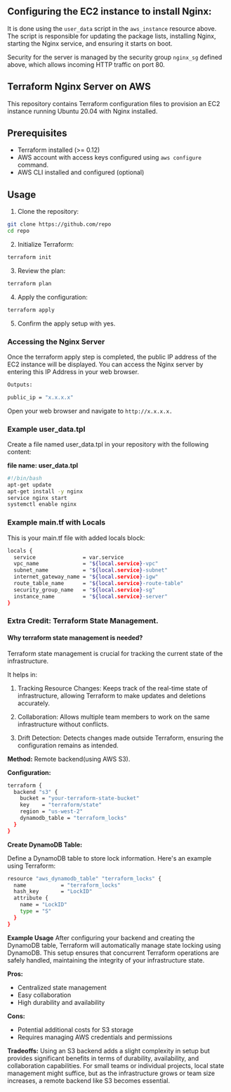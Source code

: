 ## Configuring the EC2 instance to install Nginx: 
It is done using the `user_data` script in the `aws_instance` resource above. The script is responsible for updating the package lists, installing Nginx, starting the Nginx service, and ensuring it starts on boot.

Security for the server is managed by the security group `nginx_sg` defined above, which allows incoming HTTP traffic on port 80.

## Terraform Nginx Server on AWS

This repository contains Terraform configuration files to provision an EC2 instance running Ubuntu 20.04 with Nginx installed.

## Prerequisites

- Terraform installed (>= 0.12)
- AWS account with access keys configured using `aws configure` command.
- AWS CLI installed and configured (optional)

## Usage

1. Clone the repository:

```sh
git clone https://github.com/repo
cd repo
```

2. Initialize Terraform:

```sh
terraform init
```

3. Review the plan:
```sh
terraform plan
```

4. Apply the configuration:
```sh
terraform apply
```

5. Confirm the apply setup with yes.

### Accessing the Nginx Server
Once the terraform apply step is completed, the public IP address of the EC2 instance will be displayed.
You can access the Nginx server by entering this IP Address in your web browser.

```sh
Outputs:

public_ip = "x.x.x.x"
```
Open your web browser and navigate to `http://x.x.x.x.`


### Example user_data.tpl
Create a file named user_data.tpl in your repository with the following content:

**file name: user_data.tpl**
```sh 
#!/bin/bash
apt-get update
apt-get install -y nginx
service nginx start
systemctl enable nginx
```

### Example main.tf with Locals
This is your main.tf file with added locals block:

```sh 
locals {
  service               = var.service
  vpc_name              = "${local.service}-vpc" 
  subnet_name           = "${local.service}-subnet"
  internet_gateway_name = "${local.service}-igw"
  route_table_name      = "${local.service}-route-table"
  security_group_name   = "${local.service}-sg"
  instance_name         = "${local.service}-server"
}
```

### Extra Credit: Terraform State Management.

#### Why terraform state management is needed?
Terraform state management is crucial for tracking the current state of the infrastructure. 

It helps in:

1. Tracking Resource Changes: Keeps track of the real-time state of infrastructure, allowing Terraform to make updates and deletions accurately.

2. Collaboration: Allows multiple team members to work on the same infrastructure without conflicts.

3. Drift Detection: Detects changes made outside Terraform, ensuring the configuration remains as intended.

**Method:** Remote backend(using AWS S3).

**Configuration:**
```sh
terraform {
  backend "s3" {
    bucket = "your-terraform-state-bucket"
    key    = "terraform/state"
    region = "us-west-2"
    dynamodb_table = "terraform_locks"
  }
}
```
**Create DynamoDB Table:**

Define a DynamoDB table to store lock information. Here's an example using Terraform:

```sh
resource "aws_dynamodb_table" "terraform_locks" {
  name           = "terraform_locks"
  hash_key       = "LockID"
  attribute {
    name = "LockID"
    type = "S"
  }
}
```

**Example Usage**
After configuring your backend and creating the DynamoDB table, Terraform will automatically manage state locking using DynamoDB. This setup ensures that concurrent Terraform operations are safely handled, maintaining the integrity of your infrastructure state.

**Pros:**
- Centralized state management
- Easy collaboration
- High durability and availability

**Cons:**
- Potential additional costs for S3 storage
- Requires managing AWS credentials and permissions

**Tradeoffs:**
Using an S3 backend adds a slight complexity in setup but provides significant benefits in terms of durability, availability, and collaboration capabilities. For small teams or individual projects, local state management might suffice, but as the infrastructure grows or team size increases, a remote backend like S3 becomes essential.